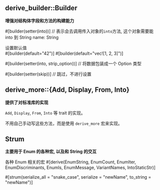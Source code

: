 ## derive_builder::Builder

**增强对结构体字段和方法的构建能力**

#[builder(setter(into))] // 表示会去调用传入对象的`into`方法, 这个对象需要能 into 到 String
name: String

设置默认值\
#[builder(default="42")]
#[builder(default="vec![1, 2, 3]")]

#[builder(setter(into, strip_option))] // 将数据包装成一个 Option 类型

#[builder(setter(skip))] // 跳过，不进行设置

## derive_more::{Add, Display, From, Into}

**提供了对标准库的实现**

`Add`, `Display`, `From`, `Into` 等 trait 的实现。

不用自己手动写这些方法，而是使用 `derive_more` 宏来实现。

## Strum

**主要用于 Enum 的各种宏, 以及和 String 的交互**

各种 Enum 相关的宏 #[derive(EnumString, EnumCount, EnumIter, EnumDiscriminants, EnumIs, EnumMessage, VariantNames, IntoStaticStr)]

#[strum(serialize_all = "snake_case", serialize = "newName", to_string = "newName")]
